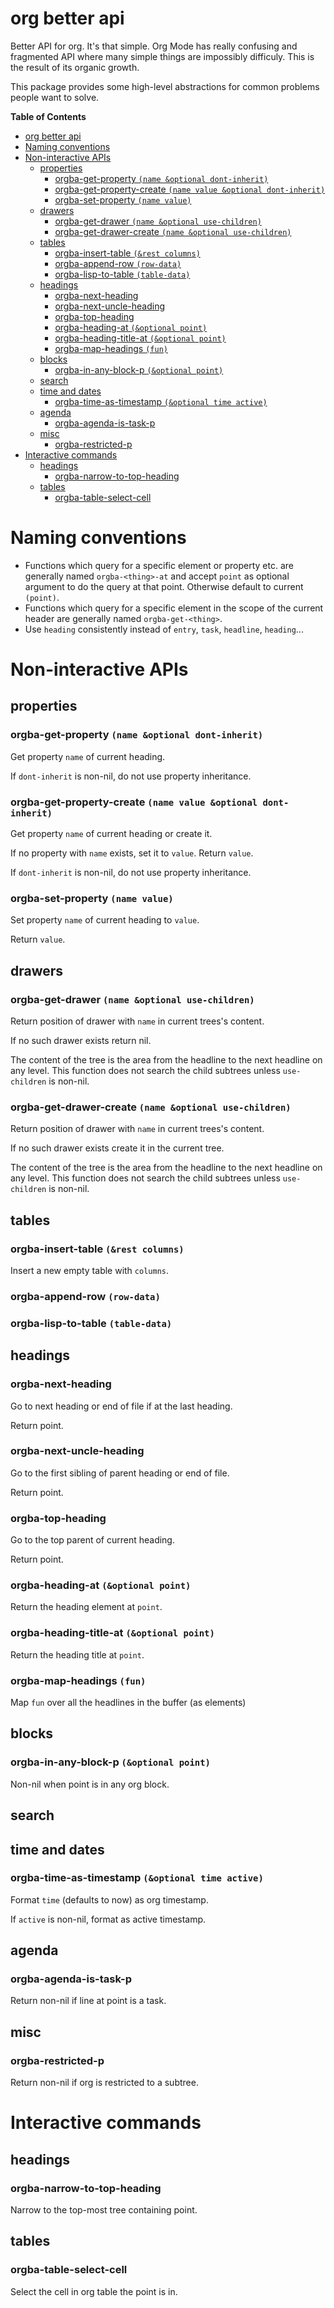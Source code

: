 # org better api

Better API for org.  It's that simple.  Org Mode has really confusing
and fragmented API where many simple things are impossibly difficuly.
This is the result of its organic growth.

This package provides some high-level abstractions for common problems
people want to solve.

<!-- markdown-toc start - Don't edit this section. Run M-x markdown-toc-generate-toc again -->
**Table of Contents**

- [org better api](#org-better-api)
- [Naming conventions](#naming-conventions)
- [Non-interactive APIs](#non-interactive-apis)
    - [properties](#properties)
        - [orgba-get-property `(name &optional dont-inherit)`](#orgba-get-property-name-optional-dont-inherit)
        - [orgba-get-property-create `(name value &optional dont-inherit)`](#orgba-get-property-create-name-value-optional-dont-inherit)
        - [orgba-set-property `(name value)`](#orgba-set-property-name-value)
    - [drawers](#drawers)
        - [orgba-get-drawer `(name &optional use-children)`](#orgba-get-drawer-name-optional-use-children)
        - [orgba-get-drawer-create `(name &optional use-children)`](#orgba-get-drawer-create-name-optional-use-children)
    - [tables](#tables)
        - [orgba-insert-table `(&rest columns)`](#orgba-insert-table-rest-columns)
        - [orgba-append-row `(row-data)`](#orgba-append-row-row-data)
        - [orgba-lisp-to-table `(table-data)`](#orgba-lisp-to-table-table-data)
    - [headings](#headings)
        - [orgba-next-heading](#orgba-next-heading)
        - [orgba-next-uncle-heading](#orgba-next-uncle-heading)
        - [orgba-top-heading](#orgba-top-heading)
        - [orgba-heading-at `(&optional point)`](#orgba-heading-at-optional-point)
        - [orgba-heading-title-at `(&optional point)`](#orgba-heading-title-at-optional-point)
        - [orgba-map-headings `(fun)`](#orgba-map-headings-fun)
    - [blocks](#blocks)
        - [orgba-in-any-block-p `(&optional point)`](#orgba-in-any-block-p-optional-point)
    - [search](#search)
    - [time and dates](#time-and-dates)
        - [orgba-time-as-timestamp `(&optional time active)`](#orgba-time-as-timestamp-optional-time-active)
    - [agenda](#agenda)
        - [orgba-agenda-is-task-p](#orgba-agenda-is-task-p)
    - [misc](#misc)
        - [orgba-restricted-p](#orgba-restricted-p)
- [Interactive commands](#interactive-commands)
    - [headings](#headings)
        - [orgba-narrow-to-top-heading](#orgba-narrow-to-top-heading)
    - [tables](#tables)
        - [orgba-table-select-cell](#orgba-table-select-cell)

<!-- markdown-toc end -->

# Naming conventions

- Functions which query for a specific element or property etc. are
  generally named `orgba-<thing>-at` and accept `point` as optional
  argument to do the query at that point.  Otherwise default to
  current `(point)`.
- Functions which query for a specific element in the scope of the
  current header are generally named `orgba-get-<thing>`.
- Use `heading` consistently instead of `entry`, `task`, `headline`, `heading`...

# Non-interactive APIs

## properties

### orgba-get-property `(name &optional dont-inherit)`

Get property `name` of current heading.

If `dont-inherit` is non-nil, do not use property inheritance.

### orgba-get-property-create `(name value &optional dont-inherit)`

Get property `name` of current heading or create it.

If no property with `name` exists, set it to `value`.  Return `value`.

If `dont-inherit` is non-nil, do not use property inheritance.

### orgba-set-property `(name value)`

Set property `name` of current heading to `value`.

Return `value`.

## drawers

### orgba-get-drawer `(name &optional use-children)`

Return position of drawer with `name` in current trees's content.

If no such drawer exists return nil.

The content of the tree is the area from the headline to the next
headline on any level.  This function does not search the child
subtrees unless `use-children` is non-nil.

### orgba-get-drawer-create `(name &optional use-children)`

Return position of drawer with `name` in current trees's content.

If no such drawer exists create it in the current tree.

The content of the tree is the area from the headline to the next
headline on any level.  This function does not search the child
subtrees unless `use-children` is non-nil.

## tables

### orgba-insert-table `(&rest columns)`

Insert a new empty table with `columns`.

### orgba-append-row `(row-data)`

### orgba-lisp-to-table `(table-data)`

## headings

### orgba-next-heading

Go to next heading or end of file if at the last heading.

Return point.

### orgba-next-uncle-heading

Go to the first sibling of parent heading or end of file.

Return point.

### orgba-top-heading

Go to the top parent of current heading.

Return point.

### orgba-heading-at `(&optional point)`

Return the heading element at `point`.

### orgba-heading-title-at `(&optional point)`

Return the heading title at `point`.

### orgba-map-headings `(fun)`

Map `fun` over all the headlines in the buffer (as elements)

## blocks

### orgba-in-any-block-p `(&optional point)`

Non-nil when point is in any org block.

## search

## time and dates

### orgba-time-as-timestamp `(&optional time active)`

Format `time` (defaults to now) as org timestamp.

If `active` is non-nil, format as active timestamp.

## agenda

### orgba-agenda-is-task-p

Return non-nil if line at point is a task.

## misc

### orgba-restricted-p

Return non-nil if org is restricted to a subtree.

# Interactive commands

## headings

### orgba-narrow-to-top-heading

Narrow to the top-most tree containing point.

## tables

### orgba-table-select-cell

Select the cell in org table the point is in.
